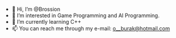 - 👋 Hi, I’m @Brossion
- 👀 I’m interested in Game Programming and AI Programming.
- 🌱 I’m currently learning C++
- 📫 You can reach me through my e-mail: o__burak@hotmail.com

<!---
Brossion/Brossion is a ✨ special ✨ repository because its `README.md` (this file) appears on your GitHub profile.
You can click the Preview link to take a look at your changes.
--->
